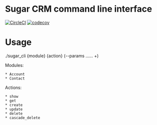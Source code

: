 # Sugar CRM command line interface

[![CircleCI](https://circleci.com/gh/AlekseyMolchanov/sugarcrm-cli.svg?style=svg)](https://circleci.com/gh/AlekseyMolchanov/sugarcrm-cli)
[![codecov](https://codecov.io/gh/AlekseyMolchanov/sugarcrm-cli/branch/master/graph/badge.svg)](https://codecov.io/gh/AlekseyMolchanov/sugarcrm-cli)

# Usage
  
  ./sugar_cli {module} {action} (--params ...... +)
  
  Modules:
  
    * Account
    * Contact    
  
  Actions:
    
    * show
    * get
    * create
    * update
    * delete
    * cascade_delete
